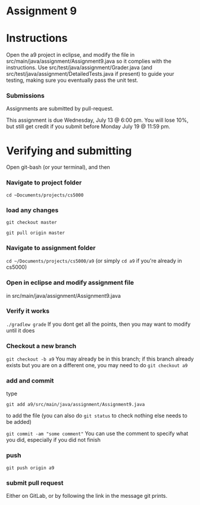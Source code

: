 Assignment 9
===

# Instructions

Open the a9 project in eclipse, and modify the file in src/main/java/assignment/Assignment9.java so it complies with the instructions. Use src/test/java/assignment/Grader.java (and src/test/java/assignment/DetailedTests.java if present) to guide your testing, making sure you eventually pass the unit test.

### Submissions
Assignments are submitted by pull-request.

This assignment is due Wednesday, July 13  @ 6:00 pm. You will lose 10%, but still get credit if you submit before Monday July 19 @ 11:59 pm.

# Verifying and submitting
Open git-bash (or your terminal), and then

### Navigate to project folder
```cd ~Documents/projects/cs5000```

### load any changes
```git checkout master```

```git pull origin master```

### Navigate to assignment folder
```cd ~/Documents/projects/cs5000/a9```   (or simply ```cd a9``` if you're already in cs5000)

### Open in eclipse and modify assignment file
in src/main/java/assignment/Assignment9.java

### Verify it works
```./gradlew grade```
If you dont get all the points, then you may want to modify until it does


### Checkout a new branch
```git checkout -b a9``` 
You may already be in this branch; if this branch already exists but you are on a different one, you may need to do ```git checkout a9```

### add and commit
type

```git add a9/src/main/java/assignment/Assignment9.java```

to add the file (you can also do ```git status``` to check nothing else needs to be added) 

```git commit -am "some comment"```
You can use the comment to specify what you did, especially if you did not finish

### push
```git push origin a9```

### submit pull request
Either on GitLab, or by following the link in the message git prints.

